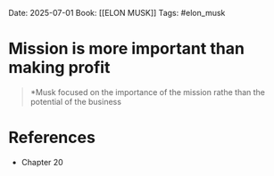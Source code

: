 Date: 2025-07-01
Book: [[ELON MUSK]]
Tags: #elon_musk 
# Mission is more important  than making profit

>*Musk focused on the importance of the mission rathe than the potential of the business

# References
- Chapter 20